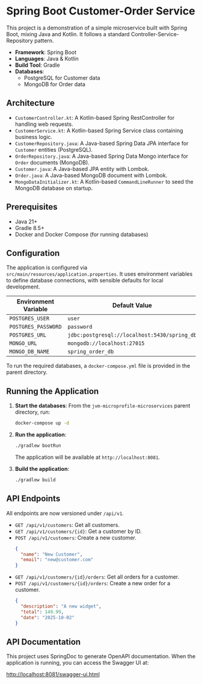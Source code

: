 # Spring Boot Customer-Order Service

This project is a demonstration of a simple microservice built with Spring Boot, mixing Java and Kotlin. It follows a standard Controller-Service-Repository pattern.

- **Framework**: Spring Boot
- **Languages**: Java & Kotlin
- **Build Tool**: Gradle
- **Databases**:
  - PostgreSQL for Customer data
  - MongoDB for Order data

## Architecture

- `CustomerController.kt`: A Kotlin-based Spring RestController for handling web requests.
- `CustomerService.kt`: A Kotlin-based Spring Service class containing business logic.
- `CustomerRepository.java`: A Java-based Spring Data JPA interface for `Customer` entities (PostgreSQL).
- `OrderRepository.java`: A Java-based Spring Data Mongo interface for `Order` documents (MongoDB).
- `Customer.java`: A Java-based JPA entity with Lombok.
- `Order.java`: A Java-based MongoDB document with Lombok.
- `MongoDataInitializer.kt`: A Kotlin-based `CommandLineRunner` to seed the MongoDB database on startup.

## Prerequisites

- Java 21+
- Gradle 8.5+
- Docker and Docker Compose (for running databases)

## Configuration

The application is configured via `src/main/resources/application.properties`. It uses environment variables to define database connections, with sensible defaults for local development.

| Environment Variable | Default Value                        |
| -------------------- | ------------------------------------ |
| `POSTGRES_USER`      | `user`                               |
| `POSTGRES_PASSWORD`  | `password`                           |
| `POSTGRES_URL`       | `jdbc:postgresql://localhost:5430/spring_db` |
| `MONGO_URL`          | `mongodb://localhost:27015`          |
| `MONGO_DB_NAME`      | `spring_order_db`                    |

To run the required databases, a `docker-compose.yml` file is provided in the parent directory.

## Running the Application

1.  **Start the databases**:
    From the `jvm-microprofile-microservices` parent directory, run:
    ```bash
    docker-compose up -d
    ```

2.  **Run the application**:
    ```bash
    ./gradlew bootRun
    ```
    The application will be available at `http://localhost:8081`.

3.  **Build the application**:
    ```bash
    ./gradlew build
    ```

## API Endpoints

All endpoints are now versioned under `/api/v1`.

- `GET /api/v1/customers`: Get all customers.
- `GET /api/v1/customers/{id}`: Get a customer by ID.
- `POST /api/v1/customers`: Create a new customer.
  ```json
  {
    "name": "New Customer",
    "email": "new@customer.com"
  }
  ```
- `GET /api/v1/customers/{id}/orders`: Get all orders for a customer.
- `POST /api/v1/customers/{id}/orders`: Create a new order for a customer.
  ```json
  {
    "description": "A new widget",
    "total": 149.99,
    "date": "2025-10-02"
  }
  ```

## API Documentation

This project uses SpringDoc to generate OpenAPI documentation. When the application is running, you can access the Swagger UI at:

[http://localhost:8081/swagger-ui.html](http://localhost:8081/swagger-ui.html)
